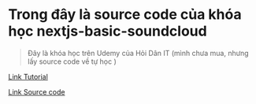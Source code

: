 # Trong đây là source code của khóa học nextjs-basic-soundcloud

> Đây là khóa học trên Udemy của Hỏi Dân IT (mình chưa mua, nhưng lấy source code về tự học )

[Link Tutorial]()

[Link Source code](https://gitlab.com/public-starter-projects1/01-nextjs-basic-soundcloud)
